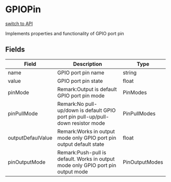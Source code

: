 # GPIOPin
[switch to API](../../../Documentation/ScriptingAPI/en/GPIOPin.md)

Implements properties and functionality of GPIO port pin

## Fields
| Field | Description | Type |
|--|--|--|
|name|GPIO port pin name|string|
|value|GPIO port pin state|float|
|pinMode|Remark:Output is default GPIO port pin mode|PinModes|
|pinPullMode|Remark:No pull-up/down is default GPIO port pin pull-up/pull-down resistor mode|PinPullModes|
|outputDefaulValue|Remark:Works in output mode only GPIO port pin output default state|float|
|pinOutputMode|Remark:Push-pull is default. Works in output mode only GPIO port pin output mode|PinOutputModes|
